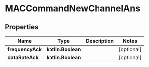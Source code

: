 
# MACCommandNewChannelAns

## Properties
Name | Type | Description | Notes
------------ | ------------- | ------------- | -------------
**frequencyAck** | **kotlin.Boolean** |  |  [optional]
**dataRateAck** | **kotlin.Boolean** |  |  [optional]



